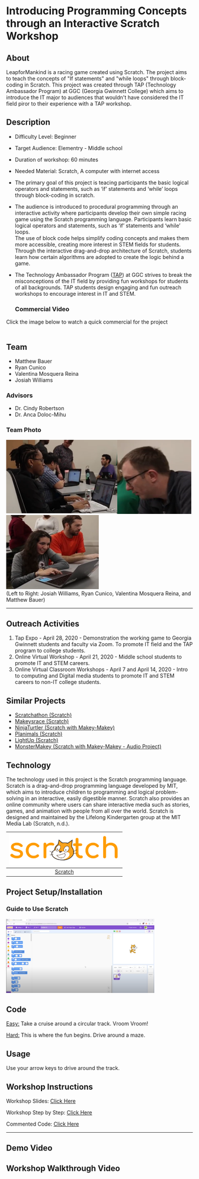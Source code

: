 # Introducing Programming Concepts through an Interactive Scratch Workshop
## About ##
LeapforMankind is a racing game created using Scratch. The project aims to teach the concepts of "If statements" and "while loops" through block-coding in Scratch. This project was created through TAP (Technology Ambassador Program) at GGC (Georgia Gwinnett College) which aims to introduce the IT major to audiences that wouldn't have considered the IT field piror to their experience with a TAP workshop.  
## Description ##
* Difficulty Level: Beginner 
* Target Audience: Elementry - Middle school
* Duration of workshop: 60 minutes
* Needed Material: Scratch, A computer with internet access
* The primary goal of this project is teacing participants the basic logical operators and statements, such as ‘if’ statements and ‘while’ loops through block-coding in scratch.
* The audience is introduced to procedural programming through an interactive activity where participants develop their own simple racing game using the Scratch programming language. Participants learn basic logical operators and statements, such as ‘if’ statements and ‘while’ loops. <br> The use of block code helps simplify coding concepts and makes them more accessible, creating more interest in STEM fields for students.  Through the interactive drag-and-drop architecture of Scratch, students learn how certain algorithms are adopted to create the logic behind a game.
* The Technology Ambassador Program ([TAP](https://www.ggc.edu/academics/school-of-science-and-technology/research-internships-service-learning/technology-ambassador-program)) at GGC strives to break the misconceptions of the IT field by providing fun workshops for students of all backgrounds. TAP students design engaging and fun outreach workshops to encourage interest in IT and STEM.

   ### Commercial Video 
Click the image below to watch a quick commercial for the project <br> <br>

## Team ##
* Matthew Bauer
* Ryan Cunico
* Valentina Mosquera Reina
* Josiah Williams
### **Advisors** 
* Dr. Cindy Robertson
* Dr. Anca Doloc-Mihu
### Team Photo
<img src= "media/TeamPhoto/LeapForMankindTeamphoto1.png" width="300" height="200"><img src= "media/TeamPhoto/LeapForMankindTeamphoto2.png" width="200" height="200"><img src= "media/TeamPhoto/LeapForMankindTeamphoto3.png" width="250" height="200"><br>
(Left to Right: Josiah Williams, Ryan Cunico, Valentina Mosquera Reina, and Matthew Bauer)<br>
***
## Outreach Activities ##
1. Tap Expo - April 28, 2020 - Demonstration the working game to Georgia Gwinnett students and faculty via Zoom. To promote IT field and the TAP program to college students.
2. Online Virtual Workshop - April 21, 2020 - Middle school students to promote IT and STEM careers. 
3. Online Virtual Classroom Workshops - April 7 and April 14, 2020 - Intro to computing and Digital media students to promote IT and STEM careers to non-IT college students.

## Similar Projects ##
* [Scratchathon (Scratch)](https://github.com/TAP-GGC/scratchathon)
* [Makeysrace (Scratch)](https://github.com/TAP-GGC/makeysrace)
* [NinjaTurtler (Scratch with Makey-Makey)](https://github.com/TAP-GGC/NinjaTurtles)
* [Planimals (Scratch)](https://github.com/TAP-GGC/planimals)
* [LightUp (Scratch)](https://github.com/TAP-GGC/LightUp-Teaching-Programming-Basics-with-Scratch)
* [MonsterMakey (Scratch with Makey-Makey - Audio Project)](https://github.com/TAP-GGC/MonsterMakey)

## Technology ##
The technology used in this project is the Scratch programming language. Scratch is a drag-and-drop programming language developed by MIT, which aims to introduce children to programming and logical problem-solving in an interactive, easily digestible manner. Scratch also provides an online community where users can share interactive media such as stories, games, and animation with people from all over the world.  Scratch is designed and maintained by the Lifelong Kindergarten group at the MIT Media Lab (Scratch, n.d.).

| <img src="media/technology/Scratch_02.png" width="300"> | 
| :-----------------------------------------------------------: | 
| [Scratch](https://scratch.mit.edu/) |     


## Project Setup/Installation ##
### Guide to Use Scratch
[<img src= "media/technology/ScratchGuideThumbnail.png" width="400" height="200">](https://www.youtube.com/watch?v=v-GUbj7DMEE&list=PLTElqUEQXcpgx3EqxAWPbeGb6dNMnoSGX&index=5)

## Code
[Easy:](resources/LeapForMankind.sb3) Take a cruise around a circular track. Vroom Vroom!



[Hard:](resources/LeapForMankindHard.sb3) This is where the fun begins. Drive around a maze.


## Usage
Use your arrow keys to drive around the track. 

## Workshop Instructions

Workshop Slides: [Click Here](documents/ppt/A_Leap_for_Mankind.pptx)

Workshop Step by Step: [Click Here](documents/pdf/Workshop_Step_by_Step_Instructions.pdf)

Commented Code: [Click Here](documents/pdf/Leap%20For%20Mankind%20Commented%20Code.pdf)

***
## Demo Video ##

## Workshop Walkthrough Video ##

